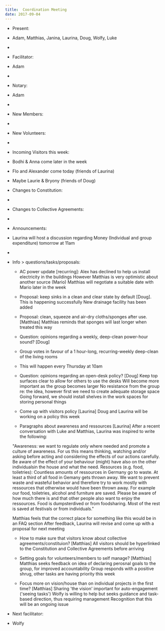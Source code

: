 ```yaml
---
title:  Coordination Meeting
date: 2017-09-04
---
```


- Present:
- Adam, Matthias, Janina, Laurina, Doug, Wolfy, Luke
- 
- Facilitator:
- Adam
- 
- Notary:
- Adam
- 
- New Members:
- 
- New Volunteers: 
- 
- Incoming Visitors this week:
- Bodhi & Anna come later in the week
- Flo and Alexander come today (friends of Laurina)
- Maybe Laurie & Bryony (friends of Doug)

- Changes to Constitution: 
- 
- Changes to Collective Agreements:
- 
- Announcements:
- Laurina will host a discussion regarding Money (Individual and group expenditure) tomorrow at 11am
- 
- Info > questions/tasks/proposals:
	- AC power update [recurring]:
	 Alex has declined to help us install electricity in the buildings
	 However Matthias is very optimistic about another source (Mario)
     Matthias will negotiate a suitable date with Mario later in the week

	- Proposal: keep sinks in a clean and clear state by default [Doug].
    This is happening successfully
    New drainage facility has been added
    	
	- Proposal: clean, squeeze and air-dry cloths/sponges after use. [Matthias]
	Matthias reminds that sponges will last longer when treated this way

	- Question: opinions regarding a weekly, deep-clean power-hour sound? [Doug]
	- Group votes in favour of a 1 hour-long, recurring-weekly deep-clean of the living rooms
	- This will happen every Thursday at 10am

	- Question: opinions regarding an open-desk policy? [Doug]
	Keep top surfaces clear to allow for others to use the desks
	Will become more important as the group becomes larger
    No resistance from the group re: the idea, however first we need to create adequate storage space
    Going forward, we should install shelves in the work spaces for storing personal things
	
	- Come up with visitors policy [Laurina]
    Doug and Laurina will be working on a policy this week
	
	- Paragraphs about awareness and ressources [Laurina]
	After a recent conversation with Luke and Matthias, Laurina was inspired to write the following:
	
    "Awareness: we want to regulate only where needed and promote a culture of awareness. 
	For us this means thinking, watching and/or asking before acting and considering the effects of our actions carefully.
	Be aware of the effect of your behaviour (might) have also on the other individualsin the house and what the need.
    Resources (e.g. food, toiletries): Countless amounts of ressources in Germany go to waste. 
    At least a third of all food in Gemany gets thrown away. 
    We want to prevent waste and wasteful behavior and therefore try to work mostly with ressources that otherwise would have been thrown away. 
    For example our food, toiletries, alcohol and furniture are saved. 
    Please be aware of how much there is and that other people also want to enjoy the ressources. 
    Food is dumpsterdived or from foodsharing. Most of the rest is saved at festivals or from individuals."
    
    Matthias feels that the correct place for something like this would be in an FAQ section
    After feedback, Laurina will revise and come up with a proposal for next meeting
	
  - How to make sure that visitors know about collective agreements/constituion? [Matthias]
  All visitors should be hyperlinked to the Constitution and Collective Agreements before arriving

  - Setting goals for volunteers/members to self manage? [Matthias]
 Matthias seeks feedback on idea of declaring perosnal goals to the group, for improved accountability
 Group responds with a positive shrug, other tasks are having priority this week
  
  - Focus more on vision/house than on individual projects in the first time? [Matthias]
Sharing 'the vision' important for auto-engagement ('seeing tasks')
Wolfy is willing to help but seeks guidance and task-based direction, thus requiring management
Recognition that this will be an ongoing issue

- Next facilitator: 
- Wolfy